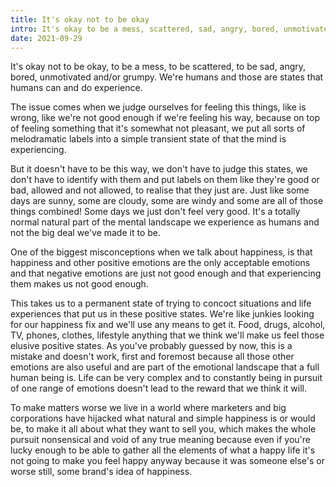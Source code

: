 ```yaml
---
title: It's okay not to be okay
intro: It's okay to be a mess, scattered, sad, angry, bored, unmotivated, and/or grumpy. We're human and those are states that humans can and do experience.
date: 2021-09-29
---
```


It's okay not to be okay, to be a mess, to be scattered, to be sad, angry, bored, unmotivated and/or grumpy. We're humans and those are states that humans can and do experience.

The issue comes when we judge ourselves for feeling this things, like is wrong, like we're not good enough if we're feeling his way, because on top of feeling something that it's somewhat not pleasant, we put all sorts of melodramatic labels into a simple transient state of that the mind is experiencing.

But it doesn't have to be this way, we don't have to judge this states, we don't have to identify with them and put labels on them like they're good or bad, allowed and not allowed, to realise that they just are. Just like some days are sunny, some are cloudy, some are windy and some are all of those things combined! Some days we just don't feel very good. It's a totally normal natural part of the mental landscape we experience as humans and not the big deal we've made it to be.

One of the biggest misconceptions when we talk about happiness, is that happiness and other positive emotions are the only acceptable emotions and that negative emotions are just not good enough and that experiencing them makes us not good enough.

This takes us to a permanent state of trying to concoct situations and life experiences that put us in these positive states. We're like junkies looking for our happiness fix and we'll use any means to get it. Food, drugs, alcohol, TV, phones, clothes, lifestyle anything that we think we'll make us feel those elusive positive states. As you've probably guessed by now, this is a mistake and doesn't work, first and foremost because all those other emotions are also useful and are part of the emotional landscape that a full human being is. Life can be very complex and to constantly being in pursuit of one range of emotions doesn't lead to the reward that we think it will.

To make matters worse we live in a world where marketers and big corporations have hijacked what natural and simple happiness is or would be, to make it all about what they want to sell you, which makes the whole pursuit nonsensical and void of any true meaning because even if you're lucky enough to be able to gather all the elements of what a happy life it's not going to make you feel happy anyway because it was someone else's or worse still, some brand's idea of happiness.

